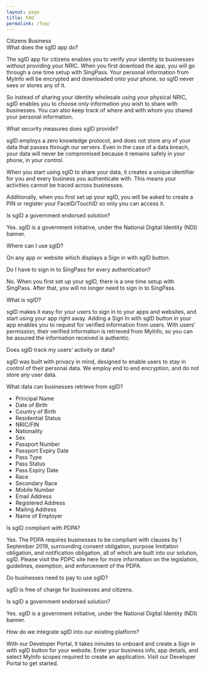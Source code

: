 ```yaml
---
layout: page
title: FAQ
permalink: /faq/
---
```


<div class="faq-selector-container">
	<span onClick="toggleFAQ('citizen')" class="faq-selector-active" id="faq-selector-citizen">Citizens</span>
	<span onClick="toggleFAQ('business')" class="faq-selector-inactive" id="faq-selector-business">Business</span>
</div>

<div class="faq-body-container">
	<div id="faq-body-citizen">
		<div class="faq-question">What does the sgID app do?</div>
		<p>The sgID app for citizens enables you to verify your identity to businesses without providing your NRIC. When you first download the app, you will go through a one time setup with SingPass. Your personal information from MyInfo will be encrypted and downloaded onto your phone, so sgID never sees or stores any of it.</p>
		<p>So instead of sharing your identity wholesale using your physical NRIC, sgID enables you to choose only information you wish to share with businesses. You can also keep track of where and with whom you shared your personal information.</p>
		<div class="faq-question">What security measures does sgID provide?</div>
		<p>sgID employs a zero knowledge protocol, and does not store any of your data that passes through our servers. Even in the case of a data breach, your data will never be compromised because it remains safely in your phone, in your control.</p>
		<p>When you start using sgID to share your data, it creates a unique identifier for you and every business you authenticate with. This means your activities cannot be traced across businesses.</p>
		<p>Additionally, when you first set up your sgID, you will be asked to create a PIN or register your FaceID/TouchID so only you can access it.</p>
		<div class="faq-question">Is sgID a government endorsed solution?</div>
		<p>Yes. sgID is a government initiative, under the National Digital Identity (NDI) banner.</p>
		<div class="faq-question">Where can I use sgID?</div>
		<p>On any app or website which displays a Sign in with sgID button.</p>
		<div class="faq-question">Do I have to sign in to SingPass for every authentication?</div>
		<p>No. When you first set up your sgID, there is a one time setup with SingPass. After that, you will no longer need to sign in to SingPass.</p>
	</div>
	<div id="faq-body-business">
		<div class="faq-question">What is sgID?</div>
		<p>sgID makes it easy for your users to sign in to your apps and websites, and start using your app right away.  Adding a Sign In with sgID button in your app enables you to request for verified information from users. With users’ permission, their verified information is retrieved from MyInfo, so you can be assured the information received is authentic.</p>
		<div class="faq-question">Does sgID track my users’ activity or data?</div>
		<p>sgID was built with privacy in mind, designed to enable users to stay in control of their personal data. We employ end to end encryption, and do not store any user data.</p>
		<div class="faq-question">What data can businesses retrieve from sgID?</div>
		<ul>
			<li>Principal Name</li>
			<li>Date of Birth</li>
			<li>Country of Birth</li>
			<li>Residential Status</li>
			<li>NRIC/FIN</li>
			<li>Nationality</li>
			<li>Sex</li>
			<li>Passport Number</li>
			<li>Passport Expiry Date</li>
			<li>Pass Type</li>
			<li>Pass Status</li>
			<li>Pass Expiry Date</li>
			<li>Race</li>
			<li>Secondary Race</li>
			<li>Mobile Number</li>
			<li>Email Address</li>
			<li>Registered Address</li>
			<li>Mailing Address</li>
			<li>Name of Employer</li>
		</ul>
		<div class="faq-question">Is sgID compliant with PDPA?</div>
		<p>Yes. The PDPA requires businesses to be compliant with clauses by 1 September 2019, surrounding consent obligation, purpose limitation obligation, and notification obligation, all of which are built into our solution, sgID. Please visit the PDPC site here for more information on the legislation, guidelines, exemption, and enforcement of the PDPA.</p>
		<div class="faq-question">Do businesses need to pay to use sgID?</div>
		<p>sgID is free of charge for businesses and citizens.</p>
		<div class="faq-question">Is sgID a government endorsed solution?</div>
		<p>Yes. sgID is a government initiative, under the National Digital Identity (NDI) banner.</p>
		<div class="faq-question">How do we integrate sgID into our existing platform?</div>
		<p>With our Developer Portal, it takes minutes to onboard and create a Sign in with sgID button for your website. Enter your business info, app details, and select MyInfo scopes required to create an application. Visit our Developer Portal to get started.</p>
	</div>
</div>

<script>
	function toggleFAQ(user) {
		if (user == 'citizen') {
			document.getElementById("faq-body-business").style.display = "none";
			document.getElementById("faq-body-citizen").style.display = "block";
			document.getElementById("faq-selector-business").classList.add('faq-selector-inactive');
			document.getElementById("faq-selector-business").classList.remove('faq-selector-active');
			document.getElementById("faq-selector-citizen").classList.add('faq-selector-active');
			document.getElementById("faq-selector-citizen").classList.remove('faq-selector-inactive');
		} else if (user == 'business') {
			document.getElementById("faq-body-citizen").style.display = "none";
			document.getElementById("faq-body-business").style.display = "block";
			document.getElementById("faq-selector-citizen").classList.add('faq-selector-inactive');
			document.getElementById("faq-selector-citizen").classList.remove('faq-selector-active');
			document.getElementById("faq-selector-business").classList.add('faq-selector-active');
			document.getElementById("faq-selector-business").classList.remove('faq-selector-inactive');
		}
	}
</script>
